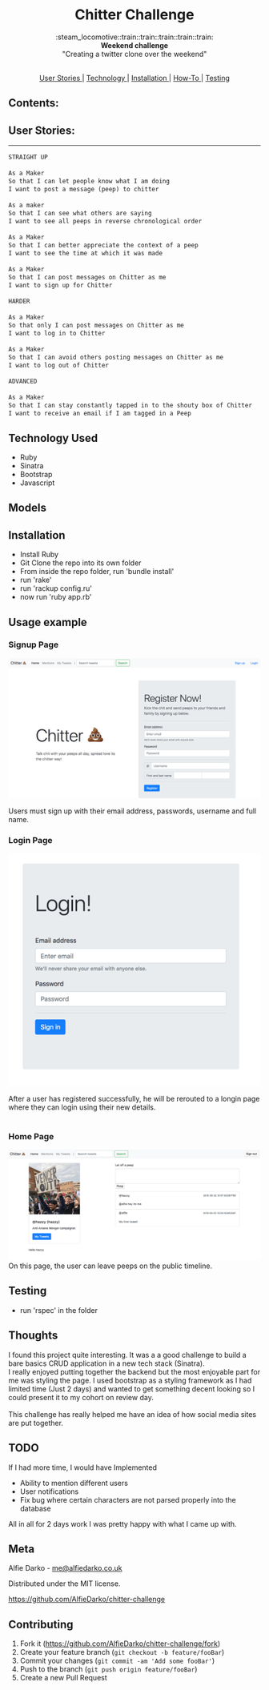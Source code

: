<h1 align="center">Chitter Challenge</h1>

<div align="center">
  :steam_locomotive::train::train::train::train::train:
</div>
<div align="center">
  <strong>Weekend challenge</strong>
</div>
<div align="center">
  "Creating a twitter clone over the weekend"
</div>

<br />

<div align="center">

[User Stories ](#projects)  |
[Technology ](#recent-experience) |
[Installation ](#skills) |
[How-To ](#current-interests) |
[Testing ](#current-interests)

</div>

## Contents:

## User Stories:
-------

```
STRAIGHT UP

As a Maker
So that I can let people know what I am doing  
I want to post a message (peep) to chitter

As a maker
So that I can see what others are saying  
I want to see all peeps in reverse chronological order

As a Maker
So that I can better appreciate the context of a peep
I want to see the time at which it was made

As a Maker
So that I can post messages on Chitter as me
I want to sign up for Chitter

HARDER

As a Maker
So that only I can post messages on Chitter as me
I want to log in to Chitter

As a Maker
So that I can avoid others posting messages on Chitter as me
I want to log out of Chitter

ADVANCED

As a Maker
So that I can stay constantly tapped in to the shouty box of Chitter
I want to receive an email if I am tagged in a Peep
```
## Technology Used
- Ruby
- Sinatra
- Bootstrap
- Javascript

## Models

## Installation

- Install Ruby
- Git Clone the repo into its own folder
- From inside the repo folder, run 'bundle install'
- run 'rake'
- run 'rackup config.ru'
- now run 'ruby app.rb'

## Usage example

### Signup Page

![chitter signup](https://raw.githubusercontent.com/AlfieDarko/chitter-challenge/master/readme_images/Screen%20Shot%202018-06-02%20at%2016.53.00.png)

Users must sign up with their email address, passwords, username and full name.
### Login Page

![login form](https://raw.githubusercontent.com/AlfieDarko/chitter-challenge/master/readme_images/Screen%20Shot%202018-06-02%20at%2016.53.29.png)

After a user has registered successfully, he will be rerouted to a longin page where they can login using their new details.<br><br>
### Home Page

![homepage](https://raw.githubusercontent.com/AlfieDarko/chitter-challenge/master/readme_images/Screen%20Shot%202018-06-02%20at%2018.58.09.png)<br>
On this page, the user can leave peeps on the public timeline.

## Testing

- run 'rspec' in the folder

## Thoughts
I found this project quite interesting. It was a a good challenge to build a bare basics CRUD application in a new tech stack (Sinatra).<br> I really enjoyed putting together the backend but the most enjoyable part for me was styling the page. I used bootstrap as a styling framework as I had limited time (Just 2 days) and wanted to get something decent looking so I could present it to my cohort on review day. <br><br>
This challenge has really helped me have an idea of how social media sites are put together.
## TODO
If I had more time, I would have Implemented
- Ability to mention different users
- User notifications
- Fix bug where certain characters are not parsed properly into the database

All in all for 2 days work I was pretty happy with what I came up with.
## Meta

Alfie Darko - me@alfiedarko.co.uk

Distributed under the MIT license.

https://github.com/AlfieDarko/chitter-challenge

## Contributing

1. Fork it (<https://github.com/AlfieDarko/chitter-challenge/fork>)
2. Create your feature branch (`git checkout -b feature/fooBar`)
3. Commit your changes (`git commit -am 'Add some fooBar'`)
4. Push to the branch (`git push origin feature/fooBar`)
5. Create a new Pull Request
